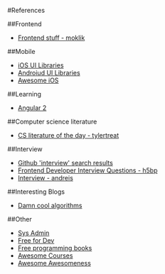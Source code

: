 #References

##Frontend
* [Frontend stuff - moklik](https://github.com/moklick/frontend-stuff)

##Mobile
* [iOS UI Libraries](https://github.com/cjwirth/awesome-ios-ui)
* [Androiud UI Libraries](https://github.com/wasabeef/awesome-android-ui)
* [Awesome iOS](https://github.com/vsouza/awesome-ios)

##Learning
* [Angular 2](https://github.com/timjacobi/angular2-education)

##Computer science literature
* [CS literature of the day - tylertreat](https://github.com/tylertreat/CS-Literature-of-the-Day)

##Interview
* [Github 'interview' search results](https://github.com/search?utf8=%E2%9C%93&q=interview)
* [Frontend Developer Interview Questions - h5bp](https://github.com/h5bp/Front-end-Developer-Interview-Questions)
* [Interview - andreis](https://github.com/andreis/interview)

##Interesting Blogs
* [Damn cool algorithms](http://blog.notdot.net/tag/damn-cool-algorithms)

##Other
* [Sys Admin](https://github.com/n1trux/awesome-sysadmin)
* [Free for Dev](https://github.com/ripienaar/free-for-dev)
* [Free programming books](https://github.com/vhf/free-programming-books)
* [Awesome Courses](https://github.com/prakhar1989/awesome-courses)
* [Awesome Awesomeness](https://github.com/bayandin/awesome-awesomeness)
